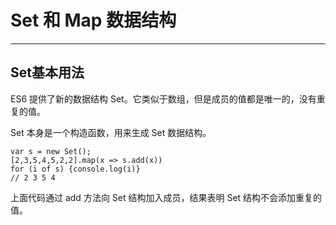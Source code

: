 # Set 和 Map 数据结构
- - -

## Set基本用法

ES6 提供了新的数据结构 Set。它类似于数组，但是成员的值都是唯一的，没有重复的值。

Set 本身是一个构造函数，用来生成 Set 数据结构。

    var s = new Set();
    [2,3,5,4,5,2,2].map(x => s.add(x))
    for (i of s) {console.log(i)}
    // 2 3 5 4
    
上面代码通过 add 方法向 Set 结构加入成员，结果表明 Set 结构不会添加重复的值。
